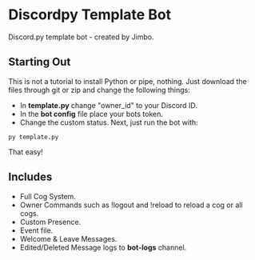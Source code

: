 # Discordpy Template Bot
Discord.py template bot - created by Jimbo.
## Starting Out
This is not a tutorial to install Python or pipe, nothing. Just download the files through git or zip and change the following things:
- In **template.py** change "owner_id" to your Discord ID.
- In the **bot config** file place your bots token.
- Change the custom status.
Next, just run the bot with:
```
py template.py
```
That easy!
## Includes
- Full Cog System.
- Owner Commands such as !logout and !reload to reload a cog or all cogs.
- Custom Presence.
- Event file.
- Welcome & Leave Messages.
- Edited/Deleted Message logs to **bot-logs** channel.

